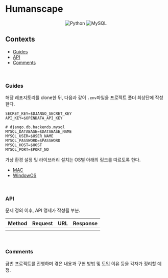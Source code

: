 # Humanscape

<div align="center">
  
  ![Python](https://img.shields.io/badge/Python-%20v3.8%20-blue.svg?&style=flat&logo=Python&logoColor=white&labelColor=abcdef&cacheSeconds=3600$logoWidth=60)
  ![MySQL](https://img.shields.io/badge/MySQL-%20v8.0%20-4479A1.svg?&style=flat&logo=MySQL&labelColor=ffffff&cacheSeconds=3600$logoWidth=80)
</div>

## Contexts
* [Guides](#guides)
* [API](#api)
* [Comments](#comments)

</br>

### Guides
해당 레포지토리를 clone한 뒤, 다음과 같이 `.env`파일을 프로젝트 폴더 최상단에 작성한다.

```shell
SECRET_KEY=$DJANGO_SECRET_KEY
API_KEY=$OPENDATA_API_KEY

# django.db.backends.mysql
MYSQL_DATABASE=$DATABASE_NAME
MYSQL_USER=$USER_NAME
MYSQL_PASSWORD=$PASSWORD
MYSQL_HOST=$HOST
MYSQL_PORT=$PORT_NO
```

가상 환경 설정 및 라이브러리 설치는 OS별 아래의 링크를 따르도록 한다.
* [MAC](./src/docs/mac.md)
* [WindowOS](./src/docs/windowos.md)

</br>

### API
<span color="lightgray">문제 정의 이후, API 명세가 작성될 부분.</span>
<div align="center">

| Method | Request | URL | Response |
|--------|---------|-----|----------|
|  |  |  |  |
</div>
</br>

### Comments
<span color="lightgray">금번 프로젝트를 진행하며 겪은 내용과 구현 방법 및 도입 이유 등을 각자가 정리할 예정.</span>

